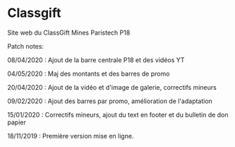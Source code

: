 # Classgift
Site web du ClassGift Mines Paristech P18

Patch notes: 

08/04/2020 : Ajout de la barre centrale P18 et des vidéos YT

04/05/2020 : Maj des montants et des barres de promo

20/04/2020 : Ajout de la vidéo et d'image de galerie, correctifs mineurs

09/02/2020 : Ajout des barres par promo, amélioration de l'adaptation

15/01/2020 : Correctifs mineurs, ajout du text en footer et du bulletin de don papier 

18/11/2019 : Première version mise en ligne. 
